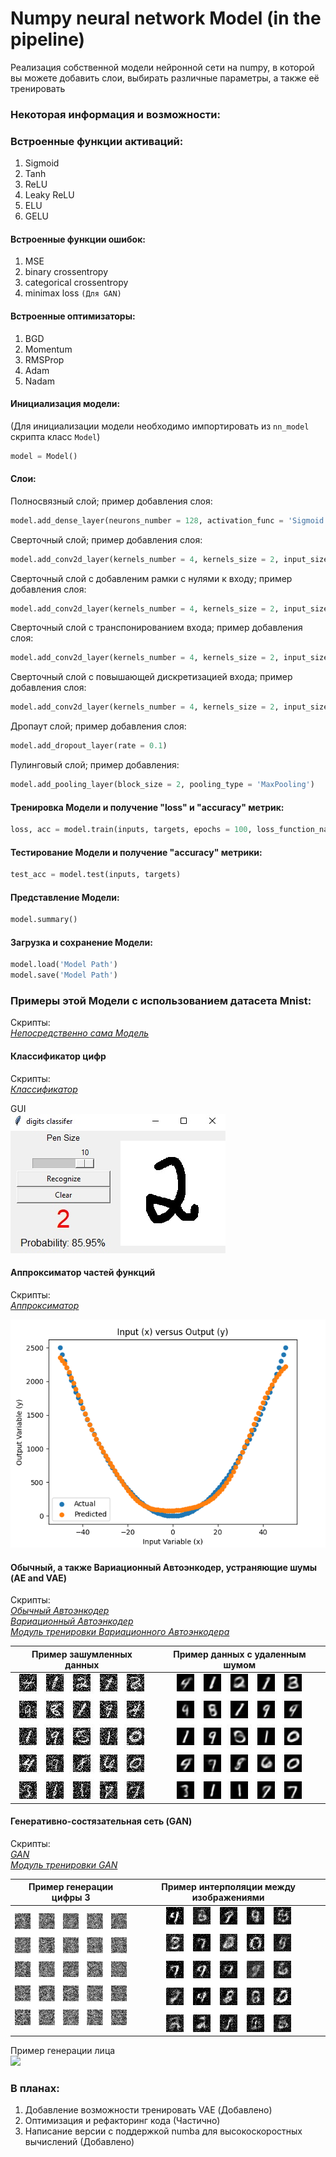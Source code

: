 # Numpy neural network Model (in the pipeline)
Реализация собственной модели нейронной сети на numpy, в которой вы можете добавить слои, выбирать различные параметры, а также  её тренировать

### Некоторая информация и возможности:

### Встроенные функции активаций:
1) Sigmoid
2) Tanh
3) ReLU
4) Leaky ReLU
5) ELU
6) GELU

#### Встроенные функции ошибок:
1) MSE
2) binary crossentropy
3) categorical crossentropy
4) minimax loss `(Для GAN)`

#### Встроенные оптимизаторы:
1) BGD
2) Momentum
3) RMSProp
4) Adam
5) Nadam

#### Инициализация модели:
(Для инициализации модели необходимо импортировать из `nn_model` скрипта класс `Model`)
```python
model = Model()
```

#### Слои:
Полносвязный слой; пример добавления слоя:

```python
model.add_dense_layer(neurons_number = 128, activation_func = 'Sigmoid', bias = 0)
```

Сверточный слой; пример добавления слоя:
```python
model.add_conv2d_layer(kernels_number = 4, kernels_size = 2, input_size = 3, activation_func = 'Sigmoid', bias = 0)
```
Сверточный слой с добавленим рамки с нулями к входу; пример добавления слоя:
```python
model.add_conv2d_layer(kernels_number = 4, kernels_size = 2, input_size = 3, padding = 1, activation_func = 'Sigmoid', bias = 0)
```
Сверточный слой с транспонированием входа; пример добавления слоя:
```python
model.add_conv2d_layer(kernels_number = 4, kernels_size = 2, input_size = 3, transposing_stride = 2, activation_func = 'Sigmoid', bias = 0)
```

Сверточный слой с повышающей дискретизацией входа; пример добавления слоя:
```python
model.add_conv2d_layer(kernels_number = 4, kernels_size = 2, input_size = 3, upsampling_scale_factor = 2, activation_func = 'Sigmoid', bias = 0)
```
Дропаут слой; пример добавления слоя:
```python
model.add_dropout_layer(rate = 0.1)
```
Пулинговый слой; пример добавления:
```python
model.add_pooling_layer(block_size = 2, pooling_type = 'MaxPooling')
```
#### Тренировка Модели и получение "loss" и  "accuracy" метрик:
```python
loss, acc = model.train(inputs, targets, epochs = 100, loss_function_name = 'MSE', optimizer_name = 'Nadam', batch_size = 1, alpha = 0.001)
```
#### Тестирование Модели и получение "accuracy" метрики:
```python
test_acc = model.test(inputs, targets)
```
#### Представление Модели:
```python
model.summary()
```
#### Загрузка и сохранение Модели:
```python
model.load('Model Path')
model.save('Model Path')
```
### Примеры этой Модели с использованием датасета Mnist:  
Скрипты:  
*[Непосредственно сама Модель](https://github.com/AkiRusProd/numpy-nn-model/blob/master/nn_model.py)*
#### Классификатор цифр

Скрипты:  
*[Классификатор](https://github.com/AkiRusProd/numpy-nn-model/blob/master/examples/classifier.py)*  

GUI  
![](https://raw.githubusercontent.com/AkiRusProd/numpy-nn-model/master/examples/classifier%20gui%20examples/cgui.jpg)
#### Аппроксиматор частей функций

Скрипты:  
*[Аппроксиматор](https://github.com/AkiRusProd/numpy-nn-model/blob/master/examples/approximator.py)*  

![](https://raw.githubusercontent.com/AkiRusProd/numpy-nn-model/master/examples/approximator%20func%20examples/parabola.png)

#### Обычный, а также Вариационный Автоэнкодер, устраняющие шумы (AE and VAE)

Скрипты:  
*[Обычный Автоэнкодер](https://github.com/AkiRusProd/numpy-nn-model/blob/master/examples/autoencoder.py)*  
*[Вариационный Автоэнкодер](https://github.com/AkiRusProd/numpy-nn-model/blob/master/examples/variational_autoencoder.py)*  
*[Модуль тренировки Вариационного Автоэнкодера](https://github.com/AkiRusProd/numpy-nn-model/blob/master/vae_trainer.py)*  

Пример зашумленных данных |  Пример данных с удаленным шумом
:-------------------------:|:-------------------------:
![](https://raw.githubusercontent.com/AkiRusProd/numpy-nn-model/master/examples/autoencoder%20images/ae%20noised%20set%20of%20images.jpeg)  |  ![](https://raw.githubusercontent.com/AkiRusProd/numpy-nn-model/master/examples/autoencoder%20images/ae%20denoised%20set%20of%20images.jpeg)

#### Генеративно-состязательная сеть (GAN)

Скрипты:  
*[GAN](https://github.com/AkiRusProd/numpy-nn-model/blob/master/examples/gan.py)*  
*[Модуль тренировки GAN](https://github.com/AkiRusProd/numpy-nn-model/blob/master/gan_trainer.py)*  

Пример генерации цифры 3   |  Пример интерполяции между изображениями
:-------------------------:|:-------------------------:
![](https://raw.githubusercontent.com/AkiRusProd/numpy-nn-model/master/examples/generated%20images/3%20training%20process.gif)  |  ![](https://raw.githubusercontent.com/AkiRusProd/numpy-nn-model/master/examples/generated%20images/images%20latent%20dim.gif)

Пример генерации лица  
![](https://github.com/AkiRusProd/numpy-nn-model/blob/master/examples/generated%20images/face%20training%20process.gif)

### В планах:
1) Добавление возможности тренировать VAE (Добавлено)
2) Оптимизация и рефакторинг кода (Частично)
3) Написание версии с поддержкой numba для высокоскоростных вычислений (Добавлено)
